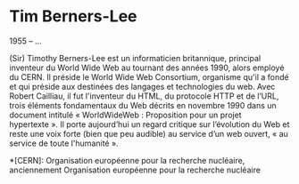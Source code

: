 # Tim Berners-Lee

1955 – …

(Sir) Timothy Berners-Lee est un informaticien britannique, principal inventeur du World Wide Web au tournant des années 1990, alors employé du CERN. Il préside le World Wide Web Consortium, organisme qu'il a fondé et qui préside aux destinées des langages et technologies du web. Avec Robert Cailliau, il fut l'inventeur du HTML, du protocole HTTP et de l’URL, trois éléments fondamentaux du Web décrits en novembre 1990 dans un document intitulé « WorldWideWeb : Proposition pour un projet hypertexte ». Il porte aujourd’hui un regard critique sur l’évolution du Web et reste une voix forte (bien que peu audible) au service d’un web ouvert, « au service de toute l'humanité ».

*[CERN]: Organisation européenne pour la recherche nucléaire, anciennement Organisation européenne pour la recherche nucléaire
